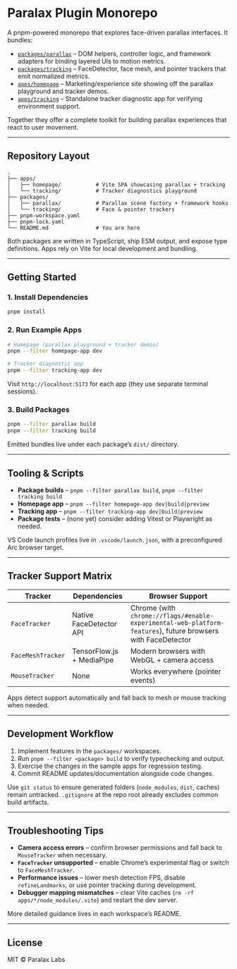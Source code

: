 # Paralax Plugin Monorepo

A pnpm-powered monorepo that explores face-driven parallax interfaces. It bundles:

- [`packages/parallax`](packages/parallax/README.md) – DOM helpers, controller logic, and framework adapters for binding layered UIs to motion metrics.
- [`packages/tracking`](packages/tracking/README.md) – FaceDetector, face mesh, and pointer trackers that emit normalized metrics.
- [`apps/homepage`](apps/homepage/README.md) – Marketing/experience site showing off the parallax playground and tracker demos.
- [`apps/tracking`](apps/tracking/README.md) – Standalone tracker diagnostic app for verifying environment support.

Together they offer a complete toolkit for building parallax experiences that react to user movement.

---

## Repository Layout

```
.
├── apps/
│   ├── homepage/           # Vite SPA showcasing parallax + tracking
│   └── tracking/           # Tracker diagnostics playground
├── packages/
│   ├── parallax/           # Parallax scene factory + framework hooks
│   └── tracking/           # Face & pointer trackers
├── pnpm-workspace.yaml
├── pnpm-lock.yaml
└── README.md               # You are here
```

Both packages are written in TypeScript, ship ESM output, and expose type definitions. Apps rely on Vite for local development and bundling.

---

## Getting Started

### 1. Install Dependencies

```bash
pnpm install
```

### 2. Run Example Apps

```bash
# Homepage (parallax playground + tracker demos)
pnpm --filter homepage-app dev

# Tracker diagnostic app
pnpm --filter tracking-app dev
```

Visit `http://localhost:5173` for each app (they use separate terminal sessions).

### 3. Build Packages

```bash
pnpm --filter parallax build
pnpm --filter tracking build
```

Emitted bundles live under each package’s `dist/` directory.

---

## Tooling & Scripts

- **Package builds** – `pnpm --filter parallax build`, `pnpm --filter tracking build`
- **Homepage app** – `pnpm --filter homepage-app dev|build|preview`
- **Tracking app** – `pnpm --filter tracking-app dev|build|preview`
- **Package tests** – (none yet) consider adding Vitest or Playwright as needed.

VS Code launch profiles live in `.vscode/launch.json`, with a preconfigured Arc browser target.

---

## Tracker Support Matrix

| Tracker | Dependencies | Browser Support |
| --- | --- | --- |
| `FaceTracker` | Native FaceDetector API | Chrome (with `chrome://flags/#enable-experimental-web-platform-features`), future browsers with FaceDetector |
| `FaceMeshTracker` | TensorFlow.js + MediaPipe | Modern browsers with WebGL + camera access |
| `MouseTracker` | None | Works everywhere (pointer events) |

Apps detect support automatically and fall back to mesh or mouse tracking when needed.

---

## Development Workflow

1. Implement features in the `packages/` workspaces.
2. Run `pnpm --filter <package> build` to verify typechecking and output.
3. Exercise the changes in the sample apps for regression testing.
4. Commit README updates/documentation alongside code changes.

Use `git status` to ensure generated folders (`node_modules`, `dist`, caches) remain untracked. `.gitignore` at the repo root already excludes common build artifacts.

---

## Troubleshooting Tips

- **Camera access errors** – confirm browser permissions and fall back to `MouseTracker` when necessary.
- **`FaceTracker` unsupported** – enable Chrome’s experimental flag or switch to `FaceMeshTracker`.
- **Performance issues** – lower mesh detection FPS, disable `refineLandmarks`, or use pointer tracking during development.
- **Debugger mapping mismatches** – clear Vite caches (`rm -rf apps/*/node_modules/.vite`) and restart the dev server.

More detailed guidance lives in each workspace’s README.

---

## License

MIT © Paralax Labs
